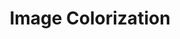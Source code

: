 ---
layout: page
title: Image Colorization
description: This project is part of the course BITS F312 - Neural Networks and Fuzzy Logic.
img: 
redirect: https://github.com/devapi016/image_colorization
importance: 3
category: Course Projects
---
